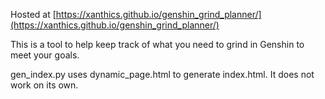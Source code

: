 Hosted at [https://xanthics.github.io/genshin_grind_planner/](https://xanthics.github.io/genshin_grind_planner/)

This is a tool to help keep track of what you need to grind in Genshin to meet your goals.


gen_index.py uses dynamic_page.html to generate index.html.  It does not work on its own.